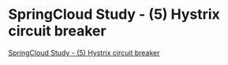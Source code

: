 # SpringCloud Study - (5) Hystrix circuit breaker
[SpringCloud Study - (5) Hystrix circuit breaker](https://aiwithcloud.com/2022/09/16/springcloud_study___5_hystrix_circuit_breaker/)